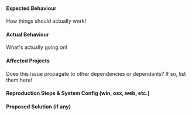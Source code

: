 #### Expected Behaviour
How things should actually work!


#### Actual Behaviour
What's actually going on!


#### Affected Projects
Does this issue propagate to other dependencies or dependants? If so, list them here!


#### Reproduction Steps & System Config (win, osx, web, etc.)

#### Proposed Solution (if any)
